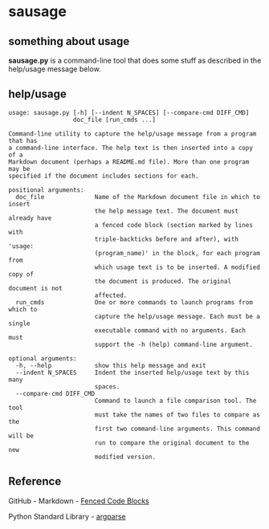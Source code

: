 # sausage #

## something about usage ##

**sausage.py** is a command-line tool that does some stuff as described in the help/usage message below.


## help/usage ##

```
usage: sausage.py [-h] [--indent N_SPACES] [--compare-cmd DIFF_CMD]
                  doc_file [run_cmds ...]

Command-line utility to capture the help/usage message from a program that has
a command-line interface. The help text is then inserted into a copy of a
Markdown document (perhaps a README.md file). More than one program may be
specified if the document includes sections for each.

positional arguments:
  doc_file              Name of the Markdown document file in which to insert
                        the help message text. The document must already have
                        a fenced code block (section marked by lines with
                        triple-backticks before and after), with 'usage:
                        (program_name)' in the block, for each program from
                        which usage text is to be inserted. A modified copy of
                        the document is produced. The original document is not
                        affected.
  run_cmds              One or more commands to launch programs from which to
                        capture the help/usage message. Each must be a single
                        executable command with no arguments. Each must
                        support the -h (help) command-line argument.

optional arguments:
  -h, --help            show this help message and exit
  --indent N_SPACES     Indent the inserted help/usage text by this many
                        spaces.
  --compare-cmd DIFF_CMD
                        Command to launch a file comparison tool. The tool
                        must take the names of two files to compare as the
                        first two command-line arguments. This command will be
                        run to compare the original document to the new
                        modified version.
```

## Reference ##

GitHub - Markdown - [Fenced Code Blocks](https://docs.github.com/en/github/writing-on-github/working-with-advanced-formatting/creating-and-highlighting-code-blocks#fenced-code-blocks)


Python Standard Library - [argparse](https://docs.python.org/3/library/argparse.html)
